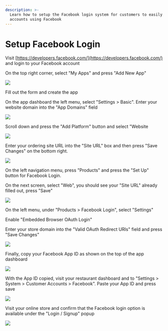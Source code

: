 ```yaml
---
description: >-
  Learn how to setup the Facebook login system for customers to easily create
  accounts using Facebook
---
```


# Setup Facebook Login

Visit [https://developers.facebook.com/](https://developers.facebook.com/) and login to your Facebook account

On the top right corner, select "My Apps" and press "Add New App"

![](https://storage.crisp.chat/users/helpdesk/website/e903fdb8557a9800/image_aqheot.png)

Fill out the form and create the app

On the app dashboard the left menu, select "Settings &gt; Basic". Enter your website domain into the "App Domains" field

![](https://storage.crisp.chat/users/helpdesk/website/e903fdb8557a9800/image_iokp6p.png)

Scroll down and press the "Add Platform" button and select "Website

![](https://storage.crisp.chat/users/helpdesk/website/e903fdb8557a9800/image_5fdlaq.png)

Enter your ordering site URL into the "Site URL" box and then press "Save Changes" on the bottom right.

![](https://storage.crisp.chat/users/helpdesk/website/e903fdb8557a9800/image_pa5uog.png)

On the left navigation menu, press "Products" and press the "Set Up" button for Facebook Login.

On the next screen, select "Web", you should see your "Site URL" already filled out, press "Save"

![](https://storage.crisp.chat/users/helpdesk/website/e903fdb8557a9800/image_gdcuti.png)

On the left menu, under "Products &gt; Facebook Login", select "Settings"

Enable "Embedded Browser OAuth Login"

Enter your store domain into the "Valid OAuth Redirect URIs" field and press "Save Changes"

![](https://storage.crisp.chat/users/helpdesk/website/e903fdb8557a9800/image_hbyf21.png)

Finally, copy your Facebook App ID as shown on the top of the app dashboard

![](https://storage.crisp.chat/users/helpdesk/website/e903fdb8557a9800/image_yxw5jy.png)

With the App ID copied, visit your restaurant dashboard and to "Settings &gt; System &gt; Customer Accounts &gt; Facebook". Paste your App ID and press save

![](https://storage.crisp.chat/users/helpdesk/website/e903fdb8557a9800/image_u1lgnf.png)

Visit your online store and confirm that the Facebook login option is available under the "Login / Signup" popup

![](https://storage.crisp.chat/users/helpdesk/website/e903fdb8557a9800/image_1c1swn7.png)

